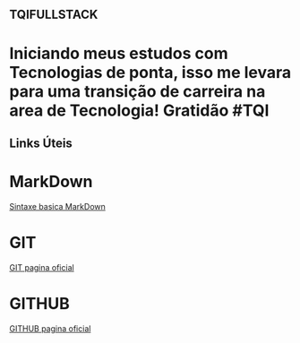 ## TQIFULLSTACK

# Iniciando meus estudos com Tecnologias de ponta, isso me levara para uma transição de carreira na area de Tecnologia! Gratidão #TQI

## Links Úteis

# MarkDown
[Sintaxe basica MarkDown](https://www.markdownguide.org/basic-syntax/)

# GIT
[GIT pagina oficial](https://git-scm.com/) 

# GITHUB
[GITHUB pagina oficial](https://github.com)
